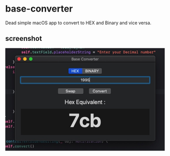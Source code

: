 # base-converter
Dead simple macOS app to convert to HEX and Binary and vice versa.

## screenshot

![Base Converter macOS App](screenshot.jpg)
